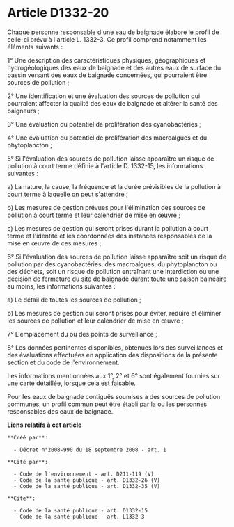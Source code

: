 # Article D1332-20

Chaque personne responsable d'une eau de baignade élabore le profil de celle-ci prévu à l'article L. 1332-3. Ce profil
comprend notamment les éléments suivants : 

1° Une description des caractéristiques physiques, géographiques et hydrogéologiques des eaux de baignade et des autres eaux
de surface du bassin versant des eaux de baignade concernées, qui pourraient être sources de pollution ; 

2° Une identification et une évaluation des sources de pollution qui pourraient affecter la qualité des eaux de baignade et
altérer la santé des baigneurs ; 

3° Une évaluation du potentiel de prolifération des cyanobactéries ; 

4° Une évaluation du potentiel de prolifération des macroalgues et du phytoplancton ; 

5° Si l'évaluation des sources de pollution laisse apparaître un risque de pollution à court terme définie à l'article D.
1332-15, les informations suivantes : 

a) La nature, la cause, la fréquence et la durée prévisibles de la pollution à court terme à laquelle on peut s'attendre ; 

b) Les mesures de gestion prévues pour l'élimination des sources de pollution à court terme et leur calendrier de mise en
œuvre ; 

c) Les mesures de gestion qui seront prises durant la pollution à court terme et l'identité et les coordonnées des instances
responsables de la mise en œuvre de ces mesures ; 

6° Si l'évaluation des sources de pollution laisse apparaître soit un risque de pollution par des cyanobactéries, des
macroalgues, du phytoplancton ou des déchets, soit un risque de pollution entraînant une interdiction ou une décision de
fermeture du site de baignade durant toute une saison balnéaire au moins, les informations suivantes : 

a) Le détail de toutes les sources de pollution ; 

b) Les mesures de gestion qui seront prises pour éviter, réduire et éliminer les sources de pollution et leur calendrier de
mise en œuvre ; 

7° L'emplacement du ou des points de surveillance ; 

8° Les données pertinentes disponibles, obtenues lors des surveillances et des évaluations effectuées en application des
dispositions de la présente section et du code de l'environnement. 

Les informations mentionnées aux 1°, 2° et 6° sont également fournies sur une carte détaillée, lorsque cela est faisable. 

Pour les eaux de baignade contiguës soumises à des sources de pollution communes, un profil commun peut être établi par la ou
les personnes responsables des eaux de baignade.

**Liens relatifs à cet article**

	**Créé par**:

	  - Décret n°2008-990 du 18 septembre 2008 - art. 1

	**Cité par**:

	  - Code de l'environnement - art. D211-119 (V)
	  - Code de la santé publique - art. D1332-26 (V)
	  - Code de la santé publique - art. D1332-35 (V)

	**Cite**:

	  - Code de la santé publique - art. D1332-15
	  - Code de la santé publique - art. L1332-3

